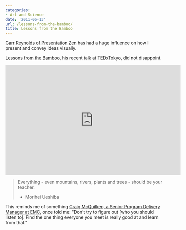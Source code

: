```yaml
---
categories:
- Art and Science
date: '2011-06-13'
url: /lessons-from-the-bamboo/
title: Lessons from the Bamboo
---
```


<a href="http://www.presentationzen.com/">Garr Reynolds of Presentation Zen</a> has had a huge influence on how I present and convey ideas visually.

<a href="https://www.youtube.com/watch?v=9g8T8MsFIp0">Lessons from the Bamboo</a>, his recent talk at <a href="http://tedxtokyo.com/">TEDxTokyo</a>, did not disappoint.

<p align="center"><iframe width="560" height="349" src="https://www.youtube.com/embed/9g8T8MsFIp0?rel=0" frameborder="0" allowfullscreen></iframe></p>

<blockquote>Everything - even mountains, rivers, plants and trees - should be your teacher.

- Morihei Ueshiba</blockquote>

This reminds me of something <a href="https://www.youtube.com/watch?v=KkCxoo7pd4A">Craig McQuilken, a Senior Program Delivery Manager at EMC</a>, once told me: "Don't try to figure out [who you should listen to]. Find the one thing everyone you meet is really good at and learn from that."